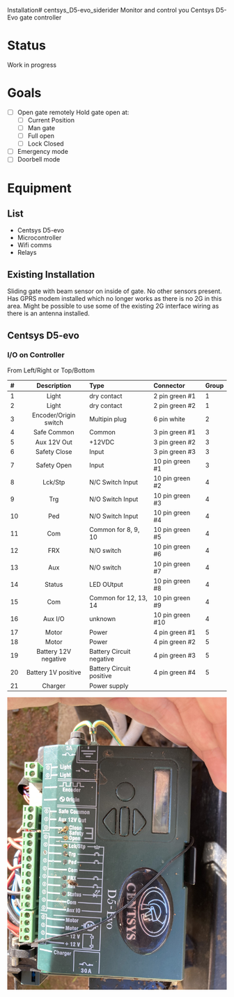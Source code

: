 Installation# centsys_D5-evo_siderider
Monitor and control you Centsys D5-Evo gate controller

# Status

Work in progress

# Goals
- [ ] Open gate remotely
Hold gate open at:
  - [ ] Current Position
  - [ ] Man gate
  - [ ] Full open
  - [ ] Lock Closed
- [ ] Emergency mode
- [ ] Doorbell mode

# Equipment
## List
- Centsys D5-evo
- Microcontroller
- Wifi comms
- Relays

## Existing Installation

Sliding gate with beam sensor on inside of gate. No other sensors present. Has GPRS modem installed which no longer works as there is no 2G in this area. Might be possible to use some of the existing 2G interface wiring as there is an antenna installed.

## Centsys D5-evo
### I/O on Controller
From Left/Right or Top/Bottom

| #   |      Description      | Type                     | Connector        | Group |
|:--- |:---------------------:|:------------------------ |:---------------- | ----- |
| 1   |         Light         | dry contact              | 2 pin green #1   | 1     |
| 2   |         Light         | dry contact              | 2 pin green #2   | 1     |
| 3   | Encoder/Origin switch | Multipin plug            | 6 pin white      | 2     |
| 4   |      Safe Common      | Common                   | 3 pin green #1   | 3     |
| 5   |      Aux 12V Out      | +12VDC                   | 3 pin green #2   | 3     |
| 6   |     Safety Close      | Input                    | 3 pin green #3   | 3     |
| 7   |      Safety Open      | Input                    | 10 pin green #1  | 3     |
| 8   |        Lck/Stp        | N/C Switch Input         | 10 pin green #2  | 4     |
| 9   |          Trg          | N/O Switch Input         | 10 pin green #3  | 4     |
| 10  |          Ped          | N/O Switch Input         | 10 pin green #4  | 4     |
| 11  |          Com          | Common for 8, 9, 10      | 10 pin green #5  | 4     |
| 12  |          FRX          | N/O switch               | 10 pin green #6  | 4     |
| 13  |          Aux          | N/O switch               | 10 pin green #7  | 4     |
| 14  |        Status         | LED OUtput               | 10 pin green #8  | 4     |
| 15  |          Com          | Common for 12, 13, 14    | 10 pin green #9  | 4     |
| 16  |        Aux I/O        | unknown                  | 10 pin green #10 | 4     |
| 17  |         Motor         | Power                    | 4 pin green #1   | 5     |
| 18  |         Motor         | Power                    | 4 pin green #2   | 5     |
| 19  | Battery 12V negative  | Battery Circuit negative | 4 pin green #3   | 5     |
| 20  |  Battery 1V positive  | Battery Circuit positive | 4 pin green #4   | 5     |
| 21  |        Charger        | Power supply             |                  |       |

![](/pictures/existing_controller.jpg)
